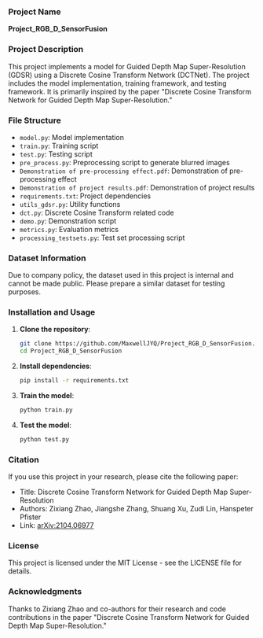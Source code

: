 ### Project Name
**Project_RGB_D_SensorFusion**

### Project Description
This project implements a model for Guided Depth Map Super-Resolution (GDSR) using a Discrete Cosine Transform Network (DCTNet). The project includes the model implementation, training framework, and testing framework. It is primarily inspired by the paper "Discrete Cosine Transform Network for Guided Depth Map Super-Resolution."

### File Structure
- `model.py`: Model implementation
- `train.py`: Training script
- `test.py`: Testing script
- `pre_process.py`: Preprocessing script to generate blurred images
- `Demonstration of pre-processing effect.pdf`: Demonstration of pre-processing effect
- `Demonstration of project results.pdf`: Demonstration of project results
- `requirements.txt`: Project dependencies
- `utils_gdsr.py`: Utility functions
- `dct.py`: Discrete Cosine Transform related code
- `demo.py`: Demonstration script
- `metrics.py`: Evaluation metrics
- `processing_testsets.py`: Test set processing script

### Dataset Information
Due to company policy, the dataset used in this project is internal and cannot be made public. Please prepare a similar dataset for testing purposes.

### Installation and Usage
1. **Clone the repository**:
   ```bash
   git clone https://github.com/MaxwellJYQ/Project_RGB_D_SensorFusion.git
   cd Project_RGB_D_SensorFusion
   ```

2. **Install dependencies**:
   ```bash
   pip install -r requirements.txt
   ```

3. **Train the model**:
   ```bash
   python train.py
   ```

4. **Test the model**:
   ```bash
   python test.py
   ```

### Citation
If you use this project in your research, please cite the following paper:
- Title: Discrete Cosine Transform Network for Guided Depth Map Super-Resolution
- Authors: Zixiang Zhao, Jiangshe Zhang, Shuang Xu, Zudi Lin, Hanspeter Pfister
- Link: [arXiv:2104.06977](https://arxiv.org/abs/2104.06977)

### License
This project is licensed under the MIT License - see the LICENSE file for details.

### Acknowledgments
Thanks to Zixiang Zhao and co-authors for their research and code contributions in the paper "Discrete Cosine Transform Network for Guided Depth Map Super-Resolution."
